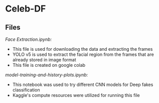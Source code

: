 # Celeb-DF

## Files

*Face Extraction.ipynb:*
- This file is used for downloading the data and extracting the frames
- YOLO v5 is used to extract the facial region from the frames that are already stored in image format
- This file is created on google colab

*model-training-and-history-plots.ipynb:*
- This notebook was used to try different CNN models for Deep fakes classification
- Kaggle's compute resources were utilized for running this file